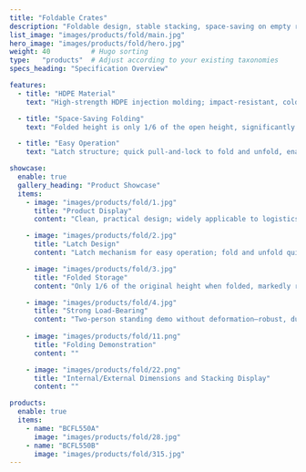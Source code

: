 ```yaml
---
title: "Foldable Crates"
description: "Foldable design, stable stacking, space-saving on empty return; robust and durable for multi-scenario turnover."
list_image: "images/products/fold/main.jpg"
hero_image: "images/products/fold/hero.jpg"
weight: 40          # Hugo sorting
type:   "products"  # Adjust according to your existing taxonomies
specs_heading: "Specification Overview"

features:
  - title: "HDPE Material"
    text: "High-strength HDPE injection molding; impact-resistant, cold-resistant, and not prone to cracking in long-term use."

  - title: "Space-Saving Folding"
    text: "Folded height is only 1/6 of the open height, significantly saving storage and transport space."

  - title: "Easy Operation"
    text: "Latch structure; quick pull-and-lock to fold and unfold, enabling more efficient turnover."

showcase:
  enable: true
  gallery_heading: "Product Showcase"
  items:
    - image: "images/products/fold/1.jpg"
      title: "Product Display"
      content: "Clean, practical design; widely applicable to logistics, warehousing, and retail."

    - image: "images/products/fold/2.jpg"
      title: "Latch Design"
      content: "Latch mechanism for easy operation; fold and unfold quickly."

    - image: "images/products/fold/3.jpg"
      title: "Folded Storage"
      content: "Only 1/6 of the original height when folded, markedly reducing volume and footprint."

    - image: "images/products/fold/4.jpg"
      title: "Strong Load-Bearing"
      content: "Two-person standing demo without deformation—robust, durable, and reliable for long-term turnover."
    
    - image: "images/products/fold/11.png"
      title: "Folding Demonstration"
      content: ""

    - image: "images/products/fold/22.png"
      title: "Internal/External Dimensions and Stacking Display"
      content: ""

products:
  enable: true
  items:
    - name: "BCFL550A"
      image: "images/products/fold/28.jpg"
    - name: "BCFL550B"
      image: "images/products/fold/315.jpg"
---
```

